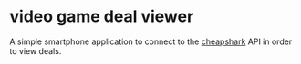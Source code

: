 # video game deal viewer

A simple smartphone application to connect to the [cheapshark](https://cheapshark.com) API in order to view deals.
